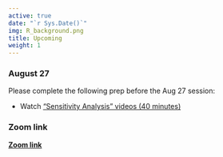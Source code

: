 ```yaml
---
active: true
date: "`r Sys.Date()`"
img: R_background.png
title: Upcoming
weight: 1
---
```


### August 27

Please complete the following prep before the Aug 27 session:

- Watch [“Sensitivity Analysis” videos (40 minutes)](https://cea-and-modeling-using-r-workshop.netlify.app/days/day5/sa_videos/)

### Zoom link

[**Zoom link**](https://umn.zoom.us/j/99828978314?pwd=VjBSeXRYSzZtSG4xUHF6djdYSjhJQT09)




